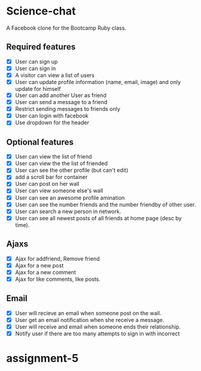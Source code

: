 # Science-chat

A Facebook clone for the Bootcamp Ruby class.


## Required features

- [x] User can sign up
- [x] User can sign in
- [x] A visitor can view a list of users
- [X] User can update profile information (name, email, image) and only update for himself
- [X] User can add another User as friend
- [X] User can send a message to a friend
- [X] Restrict sending messages to friends only
- [X] User can login with facebook
- [x] Use dropdown for the header

## Optional features
- [x] User can view the list of friend
- [x] User can view the the list of friended
- [x] User can see the other profile (but can't edit)
- [x] add a scroll bar for container
- [x] User can post on her wall
- [x] User can view someone else's wall
- [x] User can see an awesome profile amination
- [x] User can see the number friends and the number friendby of other user.
- [x] User can search a new person in network.
- [x] User can see all newest posts of all friends at home page (desc by time).
## Ajaxs
- [x] Ajax for addfriend, Remove friend
- [x] Ajax for a new post
- [x] Ajax for a new comment
- [x] Ajax  for like comments, like posts.
## Email
- [x] User will recieve an email when someone post on the wall.
- [x] User get an email notification when she receive a message.
- [x] User will receive and email when someone ends their relationship.
- [x] Notify user if there are too many attempts to sign in  with incorrect

# assignment-5
